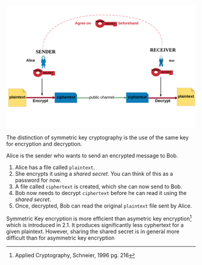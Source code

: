 ![](.guides/img/acpptcryptokey.png) 

The distinction of symmetric key cryptography is the use of the same key for encryption and decryption. 

Alice is the sender who wants to send an encrypted message to Bob.

1. Alice has a file called `plaintext`.
1. She encrypts it using a *shared secret*. You can think of this as a password for now.
1. A file called `ciphertext` is created, which she can now send to Bob.
1. Bob now needs to decrypt `ciphertext` before he can read it using the *shared secret*.
1. Once, decrypted, Bob can read the original `plaintext` file sent by Alice.

Symmetric Key encryption is more efficient than asymetric key encryption[^1] which is introduced in 2.1. It produces significantly less cyphertext for a given plaintext. However, sharing the shared secret is in general more difficult than for asymmetric key encryption

[^1]: Applied Cryptography, Schneier, 1996 pg. 216